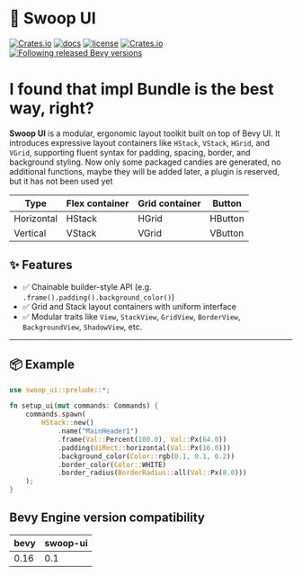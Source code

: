 # 🧱 Swoop UI
[![Crates.io](https://img.shields.io/crates/v/swoop-ui)](https://crates.io/crates/swoop-ui)
[![docs](https://docs.rs/swoop-ui/badge.svg)](https://docs.rs/swoop-ui/)
[![license](https://img.shields.io/badge/license-MIT-blue.svg)](https://github.com/NoMaoSky/swoop-ui/blob/main/LICENSE)
[![Crates.io](https://img.shields.io/crates/d/swoop-ui)](https://crates.io/crates/swoop-ui)
[![Following released Bevy versions](https://img.shields.io/badge/Bevy%20tracking-released%20version-lightblue)](https://bevyengine.org/learn/quick-start/plugin-development/#main-branch-tracking)

# I found that impl Bundle is the best way, right?

**Swoop UI** is a modular, ergonomic layout toolkit built on top of Bevy UI. It introduces expressive layout containers like `HStack`, `VStack`, `HGrid`, and `VGrid`, supporting fluent syntax for padding, spacing, border, and background styling.
Now only some packaged candies are generated, no additional functions, maybe they will be added later, a plugin is reserved, but it has not been used yet

| Type       | Flex container | Grid container | Button  |
|------------|----------------|----------------|---------|
| Horizontal | HStack         | HGrid          | HButton |
| Vertical   | VStack         | VGrid          | VButton |


## ✨ Features

- ✅ Chainable builder-style API (e.g. `.frame().padding().background_color()`)
- ✅ Grid and Stack layout containers with uniform interface
- ✅ Modular traits like `View`, `StackView`, `GridView`, `BorderView`, `BackgroundView`, `ShadowView`, etc.

---

## 📦 Example

```rust
use swoop_ui::prelude::*;

fn setup_ui(mut commands: Commands) {
    commands.spawn(
        HStack::new()
            .name("MainHeader1")
            .frame(Val::Percent(100.0), Val::Px(64.0))
            .padding(UiRect::horizontal(Val::Px(16.0)))
            .background_color(Color::rgb(0.1, 0.1, 0.2))
            .border_color(Color::WHITE)
            .border_radius(BorderRadius::all(Val::Px(8.0)))
    );   
}
```
## Bevy Engine version compatibility

| bevy  | swoop-ui |
|-------|----------|
| 0.16  | 0.1      |
